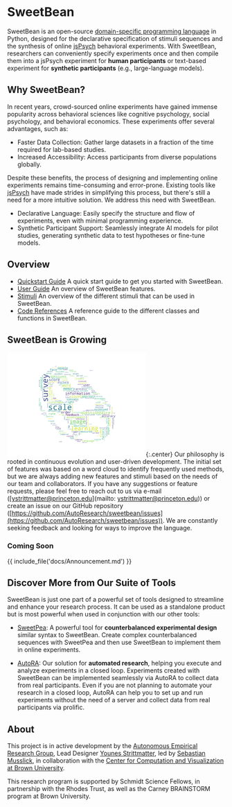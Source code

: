 # SweetBean

SweetBean is an
open-source [domain-specific programming language](https://en.wikipedia.org/wiki/Domain-specific_language) in Python,
designed for the declarative specification of stimuli sequences and the synthesis of online [jsPsych](https://www.jspsych.org/) behavioral experiments. With SweetBean,
researchers can conveniently specify experiments once and then compile them into a jsPsych experiment for **human participants** or text-based experiment for **synthetic
participants** (e.g., large-language models).

## Why SweetBean?

In recent years, crowd-sourced online experiments have gained immense popularity across behavioral sciences like
cognitive psychology, social psychology, and behavioral economics. These experiments offer several advantages, such as:

- Faster Data Collection: Gather large datasets in a fraction of the time required for lab-based studies.
- Increased Accessibility: Access participants from diverse populations globally.

Despite these benefits, the process of designing and implementing online experiments remains time-consuming and
error-prone. Existing tools like [jsPsych](https://www.jspsych.org/latest/) have made strides in simplifying this
process, but there's still a need for a more intuitive solution. We address this need with SweetBean.

- Declarative Language: Easily specify the structure and flow of experiments, even with minimal programming experience.
- Synthetic Participant Support: Seamlessly integrate AI models for pilot studies, generating synthetic data
  to test hypotheses or fine-tune models.

## Overview

- [Quickstart Guide](Quickstart%20Guide/index.md) A quick start guide to get you started with SweetBean.
- [User Guide](User%20Guide/index.md) An overview of SweetBean features.
- [Stimuli](Stimuli/index.md) An overview of the different stimuli that can be used in SweetBean.
- [Code References](reference/sweetbean/) A reference guide to the different classes and functions in SweetBean.

## SweetBean is Growing

![word-cloud](img/word-cloud.png){:.center}
Our philosophy is rooted in continuous evolution and user-driven development. The initial set of features was based on a
word cloud to identify frequently used methods, but we are always adding new features and stimuli based on the needs of
our team and collaborators. If you have any suggestions or feature requests, please feel free to reach out to us via
e-mail ([ystrittmatter@princeton.edu](mailto: ystrittmatter@princeton.edu)) or create an issue on our GitHub repository
([https://github.com/AutoResearch/sweetbean/issues](https://github.com/AutoResearch/sweetbean/issues)). We are
constantly seeking feedback and looking for ways to improve the language.

### Coming Soon

{{ include_file('docs/Announcement.md') }}

## Discover More from Our Suite of Tools

SweetBean is just one part of a powerful set of tools designed to streamline and enhance your research process. It can be used as a standalone product but is most powerful when used in conjunction with our other tools:

- [SweetPea](https://sweetpea.ai/): A powerful tool for **counterbalanced experimental design** similar syntax to SweetBean. Create complex counterbalanced sequences with SweetPea and then use SweetBean to implement them in online experiments.

- [AutoRA](https://autoresearch.github.io/autora/): Our solution for **automated research**, helping you execute and analyze experiments in a closed loop. Experiments created with SweetBean can be implemented seamlessly via AutoRA to collect data from real participants. Even if you are not planning to automate your research in a closed loop, AutoRA can help you to set up and run experiments without the need of a server and collect data from real participants via prolific.

## About

This project is in active development by
the [Autonomous Empirical Research Group](https://musslick.github.io/AER_website/Research.html), Lead
Designer [Younes Strittmatter](https://younesstrittmatter.github.io/), led
by [Sebastian Musslick](https://smusslick.com), in collaboration with
the [Center for Computation and Visualization at Brown University](https://ccv.brown.edu).

This research program is supported by Schmidt Science Fellows, in partnership with the Rhodes Trust, as well as the
Carney BRAINSTORM program at Brown University.

